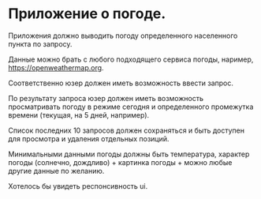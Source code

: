 # Приложение о погоде.

Приложения должно выводить погоду определенного населенного пункта по запросу.

Данные можно брать с любого подходящего сервиса погоды, наример, https://openweathermap.org.

Соответственно юзер должен иметь возможность ввести запрос.

По результату запроса юзер должен иметь возможность просматривать погоду в режиме сегодня и определенного промежутка времени (текущая, на 5 дней, например).

Список последних 10 запросов должен сохраняться и быть доcтупен для просмотра и удаления отдельных позиций.

Минимальными данными погоды должны быть температура, характер погоды (солнечно, дождливо) + картинка погоды + можно любые другие данные по желанию.

Хотелось бы увидеть респонсивность ui.


